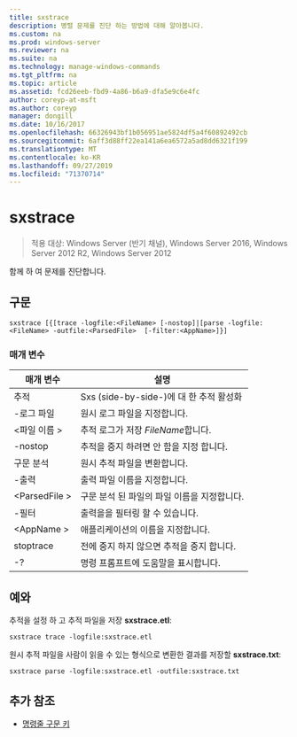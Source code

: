 ```yaml
---
title: sxstrace
description: 병렬 문제를 진단 하는 방법에 대해 알아봅니다.
ms.custom: na
ms.prod: windows-server
ms.reviewer: na
ms.suite: na
ms.technology: manage-windows-commands
ms.tgt_pltfrm: na
ms.topic: article
ms.assetid: fcd26eeb-fbd9-4a86-b6a9-dfa5e9c6e4fc
author: coreyp-at-msft
ms.author: coreyp
manager: dongill
ms.date: 10/16/2017
ms.openlocfilehash: 66326943bf1b056951ae5824df5a4f60892492cb
ms.sourcegitcommit: 6aff3d88ff22ea141a6ea6572a5ad8dd6321f199
ms.translationtype: MT
ms.contentlocale: ko-KR
ms.lasthandoff: 09/27/2019
ms.locfileid: "71370714"
---
```

# <a name="sxstrace"></a>sxstrace

>적용 대상: Windows Server (반기 채널), Windows Server 2016, Windows Server 2012 R2, Windows Server 2012

함께 하 여 문제를 진단합니다.    

## <a name="syntax"></a>구문  
```  
sxstrace [{[trace -logfile:<FileName> [-nostop]|[parse -logfile:<FileName> -outfile:<ParsedFile>  [-filter:<AppName>]}]  
```  

### <a name="parameters"></a>매개 변수  
|매개 변수|설명|  
|-------|--------|  
|추적|Sxs (side-by-side-)에 대 한 추적 활성화|  
|-로그 파일|원시 로그 파일을 지정합니다.|  
|\<파일 이름 >|추적 로그가 저장 *FileName*합니다.|  
|-nostop|추적을 중지 하려면 안 함을 지정 합니다.|  
|구문 분석|원시 추적 파일을 변환합니다.|  
|-출력|출력 파일 이름을 지정합니다.|  
|\<ParsedFile >|구문 분석 된 파일의 파일 이름을 지정합니다.|  
|-필터|출력을을 필터링 할 수 있습니다.|  
|\<AppName >|애플리케이션의 이름을 지정합니다.|  
|stoptrace|전에 중지 하지 않으면 추적을 중지 합니다.|  
|-?|명령 프롬프트에 도움말을 표시합니다.|  

## <a name="BKMK_Examples"></a>예와  
추적을 설정 하 고 추적 파일을 저장 **sxstrace.etl**:  
```  
sxstrace trace -logfile:sxstrace.etl  
```  
원시 추적 파일을 사람이 읽을 수 있는 형식으로 변환한 결과를 저장할 **sxstrace.txt**:  
```  
sxstrace parse -logfile:sxstrace.etl -outfile:sxstrace.txt  
```  

## <a name="additional-references"></a>추가 참조  
-   [명령줄 구문 키](command-line-syntax-key.md)  
  
